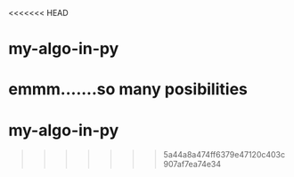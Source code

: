 <<<<<<< HEAD
# my-algo-in-py
emmm.......so many posibilities
=======
# my-algo-in-py
>>>>>>> 5a44a8a474ff6379e47120c403c907af7ea74e34

